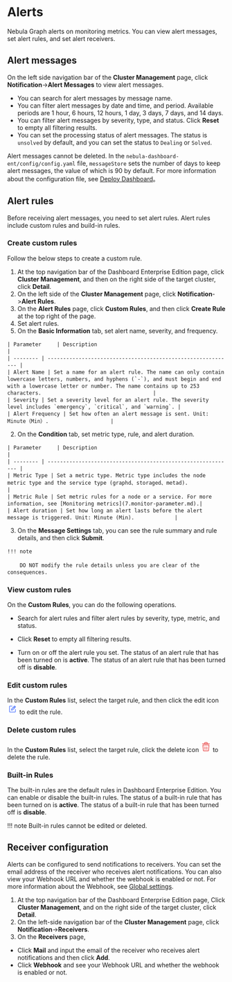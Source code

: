 # Alerts

Nebula Graph alerts on monitoring metrics. You can view alert messages, set alert rules, and set alert receivers.

## Alert messages

On the left side navigation bar of the **Cluster Management** page, click **Notification**->**Alert Messages** to view alert messages.

- You can search for alert messages by message name.
- You can filter alert messages by date and time, and period. Available periods are 1 hour, 6 hours, 12 hours, 1 day, 3 days, 7 days, and 14 days.
- You can filter alert messages by severity, type, and status. Click **Reset** to empty all filtering results.
- You can set the processing status of alert messages. The status is `unsolved` by default, and you can set the status to `Dealing` or `Solved`.

Alert messages cannot be deleted. In the `nebula-dashboard-ent/config/config.yaml` file, `messageStore` sets the number of days to keep alert messages, the value of which is 90 by default. For more information about the configuration file, see [Deploy Dashboard](2.deploy-connect-dashboard-ent.md)。

## Alert rules

Before receiving alert messages, you need to set alert rules. Alert rules include custom rules and build-in rules.

### Create custom rules

Follow the below steps to create a custom rule.

1. At the top navigation bar of the Dashboard Enterprise Edition page, click **Cluster Management**, and then on the right side of the target cluster, click **Detail**.
2. On the left side of the **Cluster Management** page, click **Notification**->**Alert Rules**.
3. On the **Alert Rules** page, click **Custom Rules**, and then click **Create Rule** at the top right of the page.
4. Set alert rules.
  1. On the **Basic Information** tab, set alert name, severity, and frequency.
   
    | Parameter     | Description                                                         |
    | -------- | ------------------------------------------------------------ |
    | Alert Name | Set a name for an alert rule. The name can only contain lowercase letters, numbers, and hyphens (`-`), and must begin and end with a lowercase letter or number. The name contains up to 253 characters.                                    |
    | Severity | Set a severity level for an alert rule. The severity level includes `emergency`, `critical`, and `warning`. |
    | Alert Frequency | Set how often an alert message is sent. Unit: Minute（Min）.                    |    

  2. On the **Condition** tab, set metric type, rule, and alert duration.
   
    | Parameter     | Description                                                         |
    | -------- | ------------------------------------------------------------ |
    | Metric Type | Set a metric type. Metric type includes the node metric type and the service type (graphd、storaged、metad).              |
    | Metric Rule | Set metric rules for a node or a service. For more information, see [Monitoring metrics](7.monitor-parameter.md).|
    | Alert duration | Set how long an alert lasts before the alert message is triggered. Unit: Minute (Min).             |

  3. On the **Message Settings** tab, you can see the rule summary and rule details, and then click **Submit**.
   
    !!! note   

        DO NOT modify the rule details unless you are clear of the consequences. 

### View custom rules

On the **Custom Rules**, you can do the following operations.

- Search for alert rules and filter alert rules by severity, type, metric, and status.

- Click **Reset** to empty all filtering results.
  
- Turn on or off the alert rule you set. The status of an alert rule that has been turned on is **active**. The status of an alert rule that has been turned off is **disable**.


### Edit custom rules

In the **Custom Rules** list, select the target rule, and then click the edit icon ![edit](figs/alert_edit.png) to edit the rule.

### Delete custom rules

In the **Custom Rules** list, select the target rule, click the delete icon ![delete](figs/alert_delete.png) to delete the rule.

### Built-in Rules

The built-in rules are the default rules in Dashboard Enterprise Edition. You can enable or disable the built-in rules. The status of a built-in rule that has been turned on is **active**. The status of a built-in rule that has been turned off is **disable**.

!!! note
    Built-in rules cannot be edited or deleted.

## Receiver configuration

Alerts can be configured to send notifications to receivers. You can set the email address of the receiver who receives alert notifications. You can also view your Webhook URL and whether the webhook is enabled or not. For more information about the Webhook, see [Global settings](6.global-config.md).

1. At the top navigation bar of the Dashboard Enterprise Edition page, Click **Cluster Management**, and on the right side of the target cluster, click **Detail**.
2. On the left-side navigation bar of the **Cluster Management** page, click **Notification**->**Receivers**.
3. On the **Receivers** page,
  
  - Click **Mail** and input the email of the receiver who receives alert notifications and then click **Add**.
  - Click **Webhook** and see your Webhook URL and whether the webhook is enabled or not.


